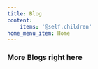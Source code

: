```yaml
---
title: Blog
content:
    items: '@self.children'
home_menu_item: Home
---
```


### More Blogs right here